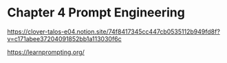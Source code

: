 # Chapter 4 Prompt Engineering

https://clover-talos-e04.notion.site/74f8417345cc447cb0535112b949fd8f?v=c171abee37204091852bb1a113030f6c

https://learnprompting.org/

